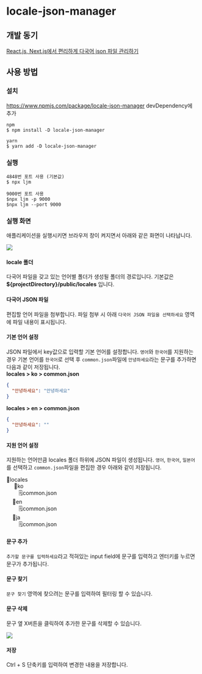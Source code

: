 # locale-json-manager
## 개발 동기
[React.js, Next.js에서 편리하게 다국어 json 파일 관리하기](https://velog.io/@hyeonq/React.js-Next.js%EC%97%90%EC%84%9C-%ED%8E%B8%EB%A6%AC%ED%95%98%EA%B2%8C-%EB%8B%A4%EA%B5%AD%EC%96%B4-json-%ED%8C%8C%EC%9D%BC-%EA%B4%80%EB%A6%AC%ED%95%98%EA%B8%B0)

## 사용 방법
### 설치
https://www.npmjs.com/package/locale-json-manager
devDependency에 추가
```
npm
$ npm install -D locale-json-manager

yarn
$ yarn add -D locale-json-manager
```

### 실행
```
4848번 포트 사용 (기본값)
$ npx ljm

9000번 포트 사용
$npx ljm -p 9000
$npx ljm --port 9000
```

### 실행 화면
애플리케이션을 실행시키면 브라우저 창이 켜지면서 아래와 같은 화면이 나타납니다.

![](https://velog.velcdn.com/images/hyeonq/post/e3bac1cb-0cb3-43a1-ba76-94d8b4d85a0c/image.png)

#### locale 폴더
다국어 파일을 갖고 있는 언어별 폴더가 생성될 폴더의 경로입니다.
기본값은 **${projectDirectory}/public/locales** 입니다.

#### 다국어 JSON 파일
편집할 언어 파일을 첨부합니다.
파일 첨부 시 아래 `다국어 JSON 파일을 선택하세요` 영역에 파일 내용이 표시됩니다.

#### 기본 언어 설정
JSON 파일에서 key값으로 입력할 기본 언어를 설정합니다.
`영어`와 `한국어`를 지원하는 경우 기본 언어를 `한국어`로 선택 후 `common.json`파일에 `안녕하세요`라는 문구를 추가하면 다음과 같이 저장됩니다.  
**locales > ko > common.json**
```json
{
  "안녕하세요": "안녕하세요"
}
```
**locales > en > common.json**
```json
{
  "안녕하세요": ""
}
```

#### 지원 언어 설정
지원하는 언어만큼 locales 폴더 하위에 JSON 파일이 생성됩니다.
`영어`, `한국어`, `일본어`를 선택하고 `common.json`파일을 편집한 경우 아래와 같이 저장됩니다.

📂locales  
&nbsp;&nbsp;&nbsp;&nbsp;&nbsp;📂ko  
&nbsp;&nbsp;&nbsp;&nbsp;&nbsp;&nbsp;&nbsp;&nbsp;🗒️common.json  
&nbsp;&nbsp;&nbsp;&nbsp;📂en  
&nbsp;&nbsp;&nbsp;&nbsp;&nbsp;&nbsp;&nbsp;&nbsp;🗒️common.json  
&nbsp;&nbsp;&nbsp;&nbsp;📂ja  
&nbsp;&nbsp;&nbsp;&nbsp;&nbsp;&nbsp;&nbsp;&nbsp;🗒️common.json  

#### 문구 추가
`추가할 문구를 입력하세요`라고 적혀있는 input field에 문구를 입력하고 엔터키를 누르면 문구가 추가됩니다.

#### 문구 찾기
`문구 찾기` 영역에 찾으려는 문구를 입력하여 필터링 할 수 있습니다.

#### 문구 삭제
문구 옆 X버튼을 클릭하여 추가한 문구를 삭제할 수 있습니다.

![](https://velog.velcdn.com/images/hyeonq/post/7e4a4832-55db-4fcd-a0cf-c23d8a849fe7/image.png)

#### 저장
Ctrl + S 단축키를 입력하여 변경한 내용을 저장합니다.
